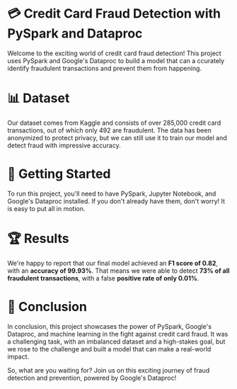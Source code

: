 # 💳 Credit Card Fraud Detection with PySpark and Dataproc

Welcome to the exciting world of credit card fraud detection! 
This project uses PySpark and Google's Dataproc to build a model that can a
ccurately identify fraudulent transactions and prevent them from happening.

# 📊 Dataset
Our dataset comes from Kaggle and consists of over 285,000 credit card transactions,
out of which only 492 are fraudulent. The data has been anonymized to protect privacy,
but we can still use it to train our model and detect fraud with impressive accuracy.

# 🚀 Getting Started
To run this project, you'll need to have PySpark, Jupyter Notebook,
and Google's Dataproc installed. If you don't already have them, don't worry!
It is easy to put all in motion.

# 🏆 Results
We're happy to report that our final model achieved an **F1 score of 0.82**,
with an **accuracy of 99.93%**. That means we were able to detect **73% of all fraudulent transactions**,
with a false **positive rate of only 0.01%**.

# 🤖 Conclusion
In conclusion, this project showcases the power of PySpark, Google's Dataproc, 
and machine learning in the fight against credit card fraud. It was a challenging task, 
with an imbalanced dataset and a high-stakes goal, but we rose to the challenge and built 
a model that can make a real-world impact.

So, what are you waiting for? Join us on this exciting 
journey of fraud detection and prevention, powered by Google's Dataproc!